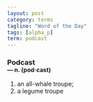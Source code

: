 ```yaml
---
layout: post
category: terms
tagline: "Word of the Day"
tags: [alpha_p]
term: podcast
---
```


<h3>Podcast<br/> <small>&mdash; n. (pod<span>&middot;</span>cast)</small></h3>
<p><ol>
<li>an all-whale troupe;</li>
<li>a legume troupe</li>
</ol></p>
